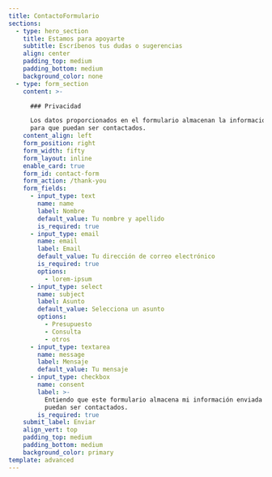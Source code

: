 ```yaml
---
title: ContactoFormulario
sections:
  - type: hero_section
    title: Estamos para apoyarte
    subtitle: Escríbenos tus dudas o sugerencias
    align: center
    padding_top: medium
    padding_bottom: medium
    background_color: none
  - type: form_section
    content: >-

      ### Privacidad

      Los datos proporcionados en el formulario almacenan la información enviada
      para que puedan ser contactados.
    content_align: left
    form_position: right
    form_width: fifty
    form_layout: inline
    enable_card: true
    form_id: contact-form
    form_action: /thank-you
    form_fields:
      - input_type: text
        name: name
        label: Nombre
        default_value: Tu nombre y apellido
        is_required: true
      - input_type: email
        name: email
        label: Email
        default_value: Tu dirección de correo electrónico
        is_required: true
        options:
          - lorem-ipsum
      - input_type: select
        name: subject
        label: Asunto
        default_value: Selecciona un asunto
        options:
          - Presupuesto
          - Consulta
          - otros
      - input_type: textarea
        name: message
        label: Mensaje
        default_value: Tu mensaje
      - input_type: checkbox
        name: consent
        label: >-
          Entiendo que este formulario almacena mi información enviada para que
          puedan ser contactados.
        is_required: true
    submit_label: Enviar
    align_vert: top
    padding_top: medium
    padding_bottom: medium
    background_color: primary
template: advanced
---
```

